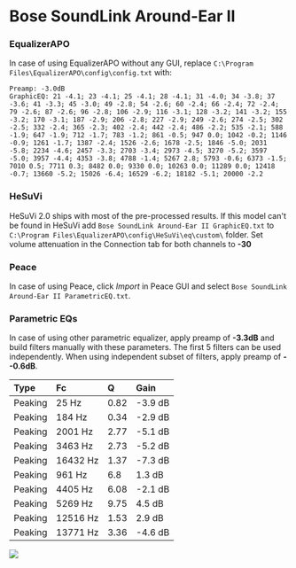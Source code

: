 # Bose SoundLink Around-Ear II

### EqualizerAPO
In case of using EqualizerAPO without any GUI, replace `C:\Program Files\EqualizerAPO\config\config.txt`
with:
```
Preamp: -3.0dB
GraphicEQ: 21 -4.1; 23 -4.1; 25 -4.1; 28 -4.1; 31 -4.0; 34 -3.8; 37 -3.6; 41 -3.3; 45 -3.0; 49 -2.8; 54 -2.6; 60 -2.4; 66 -2.4; 72 -2.4; 79 -2.6; 87 -2.6; 96 -2.8; 106 -2.9; 116 -3.1; 128 -3.2; 141 -3.2; 155 -3.2; 170 -3.1; 187 -2.9; 206 -2.8; 227 -2.9; 249 -2.6; 274 -2.5; 302 -2.5; 332 -2.4; 365 -2.3; 402 -2.4; 442 -2.4; 486 -2.2; 535 -2.1; 588 -1.9; 647 -1.9; 712 -1.7; 783 -1.2; 861 -0.5; 947 0.0; 1042 -0.2; 1146 -0.9; 1261 -1.7; 1387 -2.4; 1526 -2.6; 1678 -2.5; 1846 -5.0; 2031 -5.8; 2234 -4.6; 2457 -3.3; 2703 -3.4; 2973 -4.5; 3270 -5.2; 3597 -5.0; 3957 -4.4; 4353 -3.8; 4788 -1.4; 5267 2.8; 5793 -0.6; 6373 -1.5; 7010 0.5; 7711 0.3; 8482 0.0; 9330 0.0; 10263 0.0; 11289 0.0; 12418 -0.7; 13660 -5.2; 15026 -6.4; 16529 -6.2; 18182 -5.1; 20000 -2.2
```

### HeSuVi
HeSuVi 2.0 ships with most of the pre-processed results. If this model can't be found in HeSuVi add
`Bose SoundLink Around-Ear II GraphicEQ.txt` to `C:\Program Files\EqualizerAPO\config\HeSuVi\eq\custom\` folder.
Set volume attenuation in the Connection tab for both channels to **-30**

### Peace
In case of using Peace, click *Import* in Peace GUI and select `Bose SoundLink Around-Ear II ParametricEQ.txt`.

### Parametric EQs
In case of using other parametric equalizer, apply preamp of **-3.3dB** and build filters manually
with these parameters. The first 5 filters can be used independently.
When using independent subset of filters, apply preamp of **--0.6dB**.

| Type    | Fc       |    Q | Gain    |
|:--------|:---------|:-----|:--------|
| Peaking | 25 Hz    | 0.82 | -3.9 dB |
| Peaking | 184 Hz   | 0.34 | -2.9 dB |
| Peaking | 2001 Hz  | 2.77 | -5.1 dB |
| Peaking | 3463 Hz  | 2.73 | -5.2 dB |
| Peaking | 16432 Hz | 1.37 | -7.3 dB |
| Peaking | 961 Hz   | 6.8  | 1.3 dB  |
| Peaking | 4405 Hz  | 6.08 | -2.1 dB |
| Peaking | 5269 Hz  | 9.75 | 4.5 dB  |
| Peaking | 12516 Hz | 1.53 | 2.9 dB  |
| Peaking | 13771 Hz | 3.36 | -4.6 dB |

![](https://raw.githubusercontent.com/jaakkopasanen/AutoEq/master/results/rtings/avg/Bose%20SoundLink%20Around-Ear%20II/Bose%20SoundLink%20Around-Ear%20II.png)